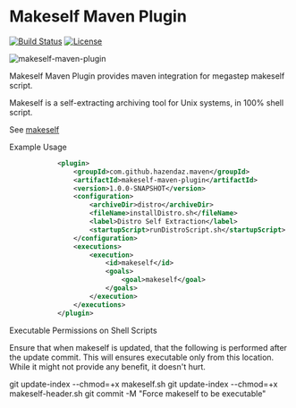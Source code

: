 Makeself Maven Plugin
=====================

[![Build Status](https://travis-ci.org/hazendaz/makeself-maven-plugin.svg?branch=master)](https://travis-ci.org/hazendaz/makeself-maven-plugin)
[![License](http://img.shields.io/:license-glp-blue.svg)](https://www.gnu.org/licenses/old-licenses/gpl-2.0.en.html)

![makeself-maven-plugin](http://hazendaz.github.io/images/hazendaz-logo.png)

Makeself Maven Plugin provides maven integration for megastep makeself script.

Makeself is a self-extracting archiving tool for Unix systems, in 100% shell script.

See [makeself](https://github.com/megastep/makeself)

Example Usage

```xml
            <plugin>
                <groupId>com.github.hazendaz.maven</groupId>
                <artifactId>makeself-maven-plugin</artifactId>
                <version>1.0.0-SNAPSHOT</version>
                <configuration>
                    <archiveDir>distro</archiveDir>
                    <fileName>installDistro.sh</fileName>
                    <label>Distro Self Extraction</label>
                    <startupScript>runDistroScript.sh</startupScript>
                </configuration>
                <executions>
                    <execution>
                        <id>makeself</id>
                        <goals>
                            <goal>makeself</goal>
                        </goals>
                    </execution>
                </executions>
            </plugin>
```

Executable Permissions on Shell Scripts

Ensure that when makeself is updated, that the following is performed after the update commit.  This will ensures executable only from this location.  While it might not provide any benefit, it doesn't hurt.

git update-index --chmod=+x makeself.sh
git update-index --chmod=+x makeself-header.sh
git commit -M "Force makeself to be executable"
